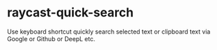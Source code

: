 # raycast-quick-search

Use keyboard shortcut quickly search selected text or clipboard text via Google or Github or DeepL etc.
